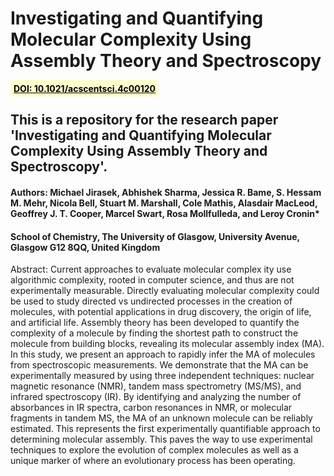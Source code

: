# Investigating and Quantifying Molecular Complexity Using Assembly Theory and Spectroscopy

<a href="https://doi.org/10.1021/acscentsci.4c00120" style="background-color: #ffffcc; padding: 5px; color: black; font-weight:bold;">DOI: 10.1021/acscentsci.4c00120</a>

## This is a repository for the research paper 'Investigating and Quantifying Molecular Complexity Using Assembly Theory and Spectroscopy'. 

#### Authors: Michael Jirasek, Abhishek Sharma, Jessica R. Bame, S. Hessam M. Mehr, Nicola Bell, Stuart M. Marshall, Cole Mathis, Alasdair MacLeod, Geoffrey J. T. Cooper, Marcel Swart, Rosa Mollfulleda, and Leroy Cronin*
#### School of Chemistry, The University of Glasgow, University Avenue, Glasgow G12 8QQ, United Kingdom

Abstract: Current approaches to evaluate molecular complex ity use algorithmic complexity, rooted in computer science, and thus are not experimentally measurable. Directly evaluating molecular complexity could be used to study directed vs undirected processes in the creation of molecules, with potential applications in drug discovery, the origin of life, and artificial life. Assembly theory has been developed to quantify the complexity of a molecule by finding the shortest path to construct the molecule from building blocks, revealing its molecular assembly index (MA). In this study, we present an approach to rapidly infer the MA of molecules from spectroscopic measurements. We demonstrate that the MA can be experimentally measured by using three independent techniques: nuclear magnetic resonance (NMR), tandem mass spectrometry (MS/MS), and infrared spectroscopy (IR). By identifying and analyzing the number of absorbances in IR spectra, carbon resonances in NMR, or molecular fragments in tandem MS, the MA of an unknown molecule can be reliably estimated. This represents the first experimentally quantifiable approach to determining molecular assembly. This paves the way to use experimental techniques to explore the evolution of complex molecules as well as a unique marker of where an evolutionary process has been operating.
